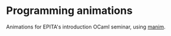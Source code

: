 # Programming animations

Animations for EPITA's introduction OCaml seminar, using
[manim](https://github.com/ManimCommunity/manim/#usage).
